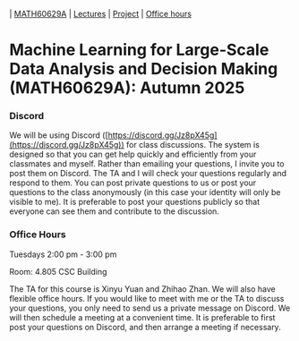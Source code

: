 | [MATH60629A](main.md) | [Lectures](lectures.md) | [Project](project.md) | [Office hours](office_hr.md)
# Machine Learning for Large-Scale Data Analysis and Decision Making (MATH60629A): Autumn 2025

### Discord
We will be using Discord ([https://discord.gg/Jz8pX45g](https://discord.gg/Jz8pX45g)) for class discussions. The system is designed so that you can get help quickly and efficiently from your classmates and myself. Rather than emailing your questions, I invite you to post them on Discord. The TA and I will check your questions regularly and respond to them. You can post private questions to us or post your questions to the class anonymously (in this case your identity will only be visible to me). It is preferable to post your questions publicly so that everyone can see them and contribute to the discussion. 

### Office Hours

Tuesdays 2:00 pm - 3:00 pm

Room: 4.805 CSC Building

The TA for this course is Xinyu Yuan and Zhihao Zhan. We will also have flexible office hours. If you would like to meet with me or the TA to discuss your questions, you only need to send us a private message on Discord. We will then schedule a meeting at a convenient time. It is preferable to first post your questions on Discord, and then arrange a meeting if necessary. 

